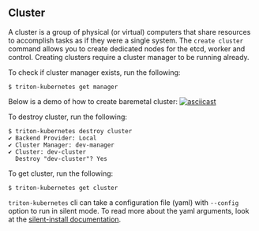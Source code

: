 ## Cluster

A cluster is a group of physical (or virtual) computers that share resources to accomplish tasks as if they were a single system. 
The `create cluster` command allows you to create dedicated nodes for the etcd, worker and control. Creating clusters require a cluster manager to be running already.

To check if cluster manager exists, run the following:

```
$ triton-kubernetes get manager
```

Below is a demo of how to create baremetal cluster:
[![asciicast](https://asciinema.org/a/HAIwMBxNDk2yylCLXk488zAal.png)](https://asciinema.org/a/HAIwMBxNDk2yylCLXk488zAal)

To destroy cluster, run the following:

```
$ triton-kubernetes destroy cluster
✔ Backend Provider: Local
✔ Cluster Manager: dev-manager
✔ Cluster: dev-cluster
  Destroy "dev-cluster"? Yes
```

To get cluster, run the following:

```
$ triton-kubernetes get cluster
```


`triton-kubernetes` cli can take a configuration file (yaml) with `--config` option to run in silent mode. To read more about the yaml arguments, look at the [silent-install documentation](https://github.com/mesoform/triton-kubernetes/tree/master/docs/guide/silent-install-yaml.md).
